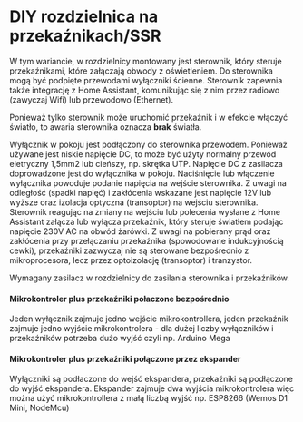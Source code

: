 # DIY rozdzielnica na przekaźnikach/SSR
W tym wariancie, w rozdzielnicy montowany jest sterownik, który steruje przekaźnikami, które załączają obwody z oświetleniem.
Do sterownika mogą być podpięte przewodami wyłączniki ścienne. Sterownik zapewnia także integrację z Home Assistant, komunikując się z nim przez radiowo (zawyczaj Wifi) lub przewodowo (Ethernet). 

Ponieważ tylko sterownik może uruchomić przekaźnik i w efekcie włączyć światło, to awaria sterownika oznacza **brak** światła.

Wyłącznik w pokoju jest podłączony do sterownika przewodem. Ponieważ używane jest niskie napięcie DC, to może być użyty normalny przewód eletryczny 1,5mm2 lub cieńszy, np. skrętka UTP.
Napięcie DC z zasilacza doprowadzone jest do wyłącznika w pokoju. Naciśnięcie lub włączenie wyłącznika powoduje podanie napięcia na wejście sterownika. Z uwagi na odległość (spadki napięć) i zakłócenia wskazane jest napięcie 12V lub wyższe oraz izolacja optyczna (transoptor) na wejściu sterownika.
Sterownik reagując na zmiany na wejściu lub polecenia wysłane z Home Assistant załącza lub wyłącza przekaźnik, który steruje światłem podając napięcie 230V AC na obwód żarówki.
Z uwagi na pobierany prąd oraz zakłócenia przy przełączaniu przekaźnika (spowodowane indukcyjnością cewki), przekaźniki zazwyczaj nie są sterowane bezpośrednio z mikroprocesora, lecz przez optoizolację (transoptor) i tranzystor.

Wymagany zasilacz w rozdzielnicy do zasilania sterownika i przekaźników.

#### Mikrokontroler plus przekaźniki połaczone bezpośrednio
Jeden wyłącznik zajmuje jedno wejście mikrokontrollera, jeden przekaźnik zajmuje jedno wyjście mikrokontrolera - dla dużej liczby wyłączników i przekaźników potrzeba dużo wyjść czyli np. Arduino Mega

#### Mikrokontroler plus przekaźniki połączone przez ekspander
Wyłączniki są podłaczone do wejść ekspandera, przekaźniki są podłączone do wyjść ekspandera.
Ekspander zajmuje dwa wyjścia mikrokontrolera więc można użyć mikrokontrollera z małą liczbą wyjść np. ESP8266 (Wemos D1 Mini, NodeMcu)